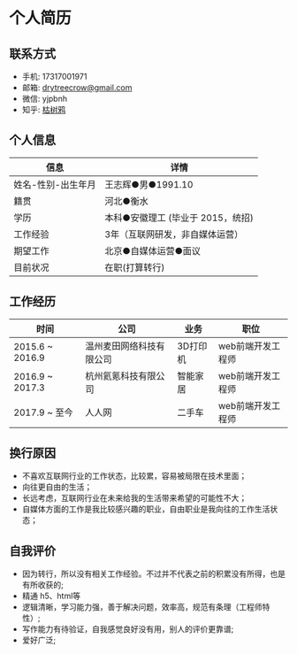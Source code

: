 # 个人简历

## 联系方式

- 手机: 17317001971
- 邮箱: <drytreecrow@gmail.com>
- 微信: yjpbnh
- 知乎: [枯树鸦](https://www.zhihu.com/people/wang-zhi-hui-12-92/activities)

## 个人信息

| 信息               | 详情                              |
| ------------------ | --------------------------------- |
| 姓名-性别-出生年月 | 王志辉●男●1991.10                 |
| 籍贯               | 河北●衡水                         |
| 学历               | 本科●安徽理工 (毕业于 2015，统招) |
| 工作经验           | 3年（互联网研发，非自媒体运营）   |
| 期望工作           | 北京●自媒体运营●面议              |
| 目前状况           | 在职(打算转行)                    |

## 工作经历

| 时间            | 公司                     | 业务     | 职位              |
| --------------- | ------------------------ | -------- | ----------------- |
| 2015.6 ~ 2016.9 | 温州麦田网络科技有限公司 | 3D打印机 | web前端开发工程师 |
| 2016.9 ~ 2017.3 | 杭州氦氪科技有限公司     | 智能家居 | web前端开发工程师 |
| 2017.9 ~ 至今   | 人人网                   | 二手车   | web前端开发工程师 |

## 换行原因

- 不喜欢互联网行业的工作状态，比较累，容易被局限在技术里面；
- 向往更自由的生活；
- 长远考虑，互联网行业在未来给我的生活带来希望的可能性不大；
- 自媒体方面的工作是我比较感兴趣的职业，自由职业是我向往的工作生活状态；

## 自我评价

- 因为转行，所以没有相关工作经验。不过并不代表之前的积累没有所得，也是有所收获的;
- 精通 h5、html等
- 逻辑清晰，学习能力强，善于解决问题，效率高，规范有条理（工程师特性）;
- 写作能力有待验证，自我感觉良好没有用，别人的评价更靠谱;
- 爱好广泛;